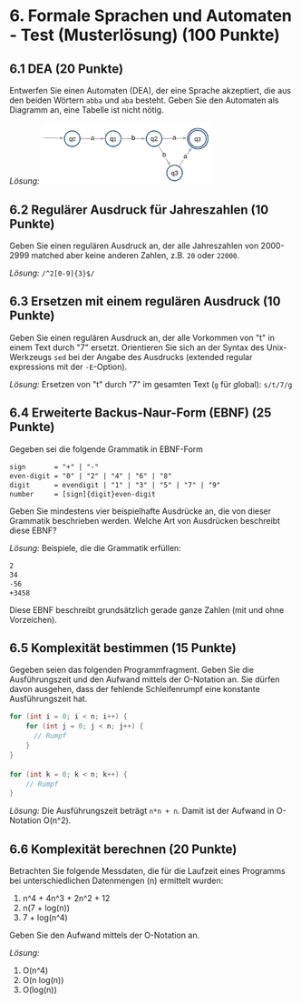 # 6. Formale Sprachen und Automaten - Test (Musterlösung) (100 Punkte)

## 6.1 DEA (20 Punkte)
Entwerfen Sie einen Automaten (DEA), der eine Sprache akzeptiert, die aus den beiden Wörtern `abba` und `aba` besteht. Geben Sie den Automaten als Diagramm an, eine Tabelle ist nicht nötig.

*Lösung:*
<img src="img/abba-automat-solution.png" width="300">

## 6.2 Regulärer Ausdruck für Jahreszahlen (10 Punkte)
Geben Sie einen regulären Ausdruck an, der alle Jahreszahlen von 2000-2999 matched aber keine anderen Zahlen, z.B. `20` oder `22000`.

*Lösung:*
`/^2[0-9]{3}$/`

## 6.3 Ersetzen mit einem regulären Ausdruck (10 Punkte)
Geben Sie einen regulären Ausdruck an, der alle Vorkommen von "t" in einem Text durch "7" ersetzt. Orientieren Sie sich an der Syntax des Unix-Werkzeugs `sed` bei der Angabe des Ausdrucks (extended regular expressions mit der `-E`-Option).

*Lösung:*
Ersetzen von "t" durch "7" im gesamten Text (`g` für *g*lobal): `s/t/7/g`

## 6.4 Erweiterte Backus-Naur-Form (EBNF) (25 Punkte)
Gegeben sei die folgende Grammatik in EBNF-Form

```console
sign       = "+" | "-"
even-digit = "0" | "2" | "4" | "6" | "8"
digit      = evendigit | "1" | "3" | "5" | "7" | "9"
number     = [sign]{digit}even-digit
```

Geben Sie mindestens vier beispielhafte Ausdrücke an, die von dieser Grammatik beschrieben werden. Welche Art von Ausdrücken beschreibt diese EBNF?

*Lösung:*
Beispiele, die die Grammatik erfüllen:

```console
2
34
-56
+3458
```

Diese EBNF beschreibt grundsätzlich gerade ganze Zahlen (mit und ohne Vorzeichen).

## 6.5 Komplexität bestimmen (15 Punkte)
Gegeben seien das folgenden Programmfragment. Geben Sie die Ausführungszeit und den Aufwand mittels der O-Notation an. Sie dürfen davon ausgehen, dass der fehlende Schleifenrumpf eine konstante Ausführungszeit hat.

```java
for (int i = 0; i < n; i++) {
    for (int j = 0; j < n; j++) {
      // Rumpf
    }
}

for (int k = 0; k < n; k++) {
    // Rumpf
}
```

*Lösung:*
Die Ausführungszeit beträgt `n*n + n`. Damit ist der Aufwand in O-Notation O(n^2).

## 6.6 Komplexität berechnen (20 Punkte)
Betrachten Sie folgende Messdaten, die für die Laufzeit eines Programms bei unterschiedlichen Datenmengen (n) ermittelt wurden:

  1. n^4 + 4n^3 + 2n^2 + 12
  2. n(7 + log(n))
  3. 7 + log(n^4)

Geben Sie den Aufwand mittels der O-Notation an.

*Lösung:*
  1. O(n^4)
  2. O(n log(n))
  3. O(log(n))


